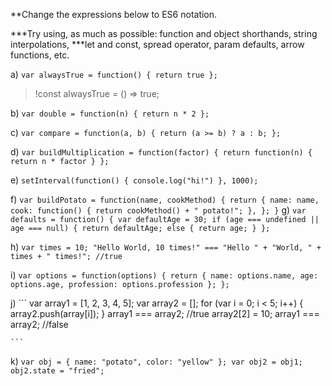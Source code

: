 **Change the expressions below to ES6 notation.

***Try using, as much as possible: function and object shorthands, string interpolations,
***let and const, spread operator, param defaults, arrow functions, etc.

a)
    ```
    var alwaysTrue = function() { return true };
    ```

>!const alwaysTrue = () => true;

b)
    ```
    var double = function(n) { return n * 2 };
    ```
    
c)
    ```
    var compare = function(a, b) { return (a >= b) ? a : b; };
    ```

d)
    ```
    var buildMultiplication = function(factor) { return function(n) { return n * factor } };
    ```

e)
    ```
    setInterval(function() { console.log("hi!") }, 1000);
    ```

f)
    ```
    var buildPotato = function(name, cookMethod) {
        return {
            name: name,
            cook: function() { return cookMethod() + " potato!"; },
        };
    }
    ```
g)
    ```
    var defaults = function() {
        var defaultAge = 30;
        if (age === undefined || age === null) {
            return defaultAge;
        else {
            return age;
        }
    };
    ```

h)
    ```
    var times = 10;
    "Hello World, 10 times!" === "Hello " + "World, " + times + " times!"; //true
    ```

i)
    ```
    var options = function(options) {
        return { name: options.name, age: options.age, profession: options.profession };
    };
    ```

j)
    ```
    var array1 = [1, 2, 3, 4, 5];
    var array2 = [];
    for (var i = 0; i < 5; i++) {
        array2.push(array[i]);
    }
    array1 === array2; //true
    array2[2] = 10;
    array1 === array2; //false
    
    ```

k)
    ```
    var obj = { name: "potato", color: "yellow" };
    var obj2 = obj1;
    obj2.state = "fried";
    ```
